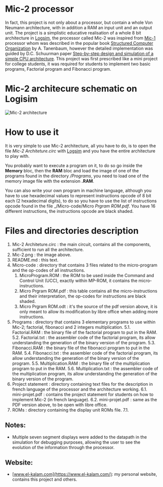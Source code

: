 # Mic-2 processor
In fact, this project is not only about a processor, but contain a whole Von Neumann architecture, with in addition a RAM an input unit and an output unit. The project is a simplistic educative realisation of a whole 8 bit architecture in [Logsim](http://www.cburch.com/logisim/), the processor called Mic-2 was inspired from [Mic-1](https://en.wikipedia.org/wiki/MIC-1) processor whom was described in the popular book [Structured Computer Organization](https://www.amazon.com/Structured-Computer-Organization-Andrew-Tanenbaum/dp/0132916525) by A. Tanenbaum, however the detailed implementation was guided by D.C. Schuurman paper [Step-by-step design and simulation of a simple CPU architecture](https://dl.acm.org/doi/abs/10.1145/2445196.2445296).
This project was first prescribed like a mini project for college students, it was required for students to implement two basic programs, Factorial program and Fibonacci program.
# Mic-2 architecure schematic on Logisim
![Mic-2 architecture](https://github.com/kara-abdelaziz/Mic-2/blob/master/Mic-2.png)
# How to use it
It is very simple to use Mic-2 architecture, all you have to do, is to open the file _Mic-2 Architeture.circ_ with [Logsim](http://www.cburch.com/logisim/) and you have the entire architecture to play with.

You probably want to execute a program on it, to do so go inside the **Memory** bloc, then the **RAM** bloc and load the image of one of the programs found in the directory _/Programs_, you need to load one of the memory image file with the extension **.RAM**.

You can also write your own program in machine language, although you have to use hexadecimal values to represent instructions opcode of 8 bit each (2 hexadecimal digits), to do so you have to use the list of instructions opcode found in the file _/Micro-code/Micro _Prgram ROM.pdf_. You have 16 different instructions, the instructions opcode are black shaded.
# Files and directories description
1. Mic-2 Architeture.circ : the main circuit, contains all the components, sufficient to run all the architecture.
2. Mic-2.png : the image above.
3. README.md : this text.
4. Micro-code : directory that contains 3 files related to the micro-program and the op-codes of all instructions.
   1. MicroProgram.ROM : the ROM to be used inside the Command and Control Unit (UCC), exactly within MP-ROM, it contains the micro-instructions.
   2. Micro Prgram ROM.pdf : this table contains all the micro-instructions and their interpretation, the op-codes for instructions are black shaded.
   3. Micro Prgram ROM.odt : it's the source of the pdf version above, it is only meant to allow its modification by libre office when adding more instructions.
5. Programs : directory that contains 3 elementary programs to use within Mic-2; factorial, fibonacci and 2 integers multiplication.
5.1. Factorial.RAM : the binary file of the factorial program to put in the RAM.
5.2. Factorial.txt : the assembler code of the factorial program, its allow understanding the generation of the binary version of the program.
5.3. Fibonacci.RAM : the binary file of the fibonacci program to put in the RAM.
5.4. Fibonacci.txt : the assembler code of the factorial program, its allow understanding the generation of the binary version of the program.
5.5. Multiplication.RAM : the binary file of the multiplication program to put in the RAM.
5.6. Multiplication.txt : the assembler code of the multiplication program, its allow understanding the generation of the binary version of the program.
6. Project statement : directory containing text files for the description in french language of the processor and the architecture working.
6.1. mini-projet.pdf : contains the project statement for students on how to implement Mic-2 (in french language).
6.2. mini-projet.pdf : same as the PDF version above, to be open with libre office.
7. ROMs : directory containing the display unit ROMs file.
7.1. 

## Notes:
- Multiple seven segment displays were added to the datapath in the simulation for debugging purposes, allowing the user to see the evolution of the information through the processor.

## Website:
- [www.el-kalam.com](https://www.el-kalam.com/): my personal website, contains this project and others.
